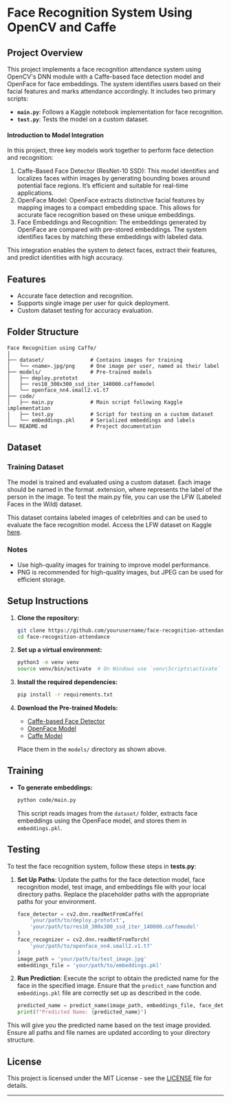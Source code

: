# Face Recognition System Using OpenCV and Caffe

## Project Overview

This project implements a face recognition attendance system using OpenCV's DNN module with a Caffe-based face detection model and OpenFace for face embeddings. The system identifies users based on their facial features and marks attendance accordingly. It includes two primary scripts:
- **`main.py`**: Follows a Kaggle notebook implementation for face recognition.
- **`test.py`**: Tests the model on a custom dataset.

#### Introduction to Model Integration
In this project, three key models work together to perform face detection and recognition:

1. Caffe-Based Face Detector (ResNet-10 SSD): This model identifies and localizes faces within images by generating bounding boxes around potential face regions. It’s efficient and suitable for real-time applications.
2. OpenFace Model: OpenFace extracts distinctive facial features by mapping images to a compact embedding space. This allows for accurate face recognition based on these unique embeddings.
3.	Face Embeddings and Recognition: The embeddings generated by OpenFace are compared with pre-stored embeddings. The system identifies faces by matching these embeddings with labeled data.

This integration enables the system to detect faces, extract their features, and predict identities with high accuracy.

## Features
- Accurate face detection and recognition.
- Supports single image per user for quick deployment.
- Custom dataset testing for accuracy evaluation.

## Folder Structure

```
Face Recognition using Caffe/
│
├── dataset/               # Contains images for training
│   └── <name>.jpg/png     # One image per user, named as their label
├── models/                # Pre-trained models
│   ├── deploy.prototxt
│   ├── res10_300x300_ssd_iter_140000.caffemodel
│   └── openface_nn4.small2.v1.t7
├── code/
│   ├── main.py            # Main script following Kaggle implementation
│   ├── test.py            # Script for testing on a custom dataset
│   └── embeddings.pkl     # Serialized embeddings and labels
└── README.md              # Project documentation
```

## Dataset

### Training Dataset

The model is trained and evaluated using a custom dataset. Each image should be named in the format <name>.extension, where <name> represents the label of the person in the image.
To test the main.py file, you can use the LFW (Labeled Faces in the Wild) dataset. 

This dataset contains labeled images of celebrities and can be used to evaluate the face recognition model. Access the LFW dataset on Kaggle [here](https://www.kaggle.com/datasets/jessicali9530/lfw-dataset/data).

### Notes

- Use high-quality images for training to improve model performance.
- PNG is recommended for high-quality images, but JPEG can be used for efficient storage.

## Setup Instructions

1. **Clone the repository:**
    ```bash
    git clone https://github.com/yourusername/face-recognition-attendance.git
    cd face-recognition-attendance
    ```

2. **Set up a virtual environment:**
    ```bash
    python3 -m venv venv
    source venv/bin/activate  # On Windows use `venv\Scripts\activate`
    ```

3. **Install the required dependencies:**
    ```bash
    pip install -r requirements.txt
    ```

4. **Download the Pre-trained Models:**
   - [Caffe-based Face Detector](https://github.com/opencv/opencv/blob/master/samples/dnn/face_detector/deploy.prototxt)
   - [OpenFace Model](https://github.com/cmusatyalab/openface/blob/master/models/openface/nn4.small2.v1.t7)
   - [Caffe Model](https://github.com/keyurr2/face-detection/blob/master/res10_300x300_ssd_iter_140000.caffemodel)

   Place them in the `models/` directory as shown above.

## Training

- **To generate embeddings:**
    ```bash
    python code/main.py
    ```
    This script reads images from the `dataset/` folder, extracts face embeddings using the OpenFace model, and stores them in `embeddings.pkl`.

## Testing

To test the face recognition system, follow these steps in **tests.py**:

1. **Set Up Paths**: Update the paths for the face detection model, face recognition model, test image, and embeddings file with your local directory paths. Replace the placeholder paths with the appropriate paths for your environment.

   ```python
   face_detector = cv2.dnn.readNetFromCaffe(
       'your/path/to/deploy.prototxt',
       'your/path/to/res10_300x300_ssd_iter_140000.caffemodel'
   )
   face_recognizer = cv2.dnn.readNetFromTorch(
       'your/path/to/openface_nn4.small2.v1.t7'
   )
   image_path = 'your/path/to/test_image.jpg'
   embeddings_file = 'your/path/to/embeddings.pkl'
   ```

2. **Run Prediction**: Execute the script to obtain the predicted name for the face in the specified image. Ensure that the `predict_name` function and `embeddings.pkl` file are correctly set up as described in the code.

   ```python
   predicted_name = predict_name(image_path, embeddings_file, face_detector, face_recognizer)
   print(f"Predicted Name: {predicted_name}")
   ```

This will give you the predicted name based on the test image provided. Ensure all paths and file names are updated according to your directory structure.

## License

This project is licensed under the MIT License - see the [LICENSE](LICENSE) file for details.

---
